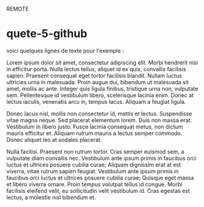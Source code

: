 REMOTE

# quete-5-github

voici quelques lignes de texte pour l'exemple :

Lorem ipsum dolor sit amet, consectetur adipiscing elit. Morbi hendrerit nisi in efficitur porta. Nulla lectus tellus, aliquet id ex quis, convallis facilisis sapien. Praesent consequat eget tortor facilisis blandit. Nullam luctus ultricies urna in malesuada. Proin augue dui, bibendum ut malesuada sit amet, mollis ac ante. Integer quis ligula finibus, tristique urna non, vulputate sem. Pellentesque id vestibulum libero, scelerisque lacinia enim. Donec at lectus iaculis, venenatis arcu in, tempus lacus. Aliquam a feugiat ligula.

Donec lacus nisl, mollis non consectetur id, mattis et lectus. Suspendisse vitae magna neque. Sed placerat elementum lorem. Duis non massa erat. Vestibulum in libero justo. Fusce lacinia consequat metus, non dictum mauris efficitur et. Aliquam rutrum mauris a lectus semper commodo. Donec aliquet leo at sodales placerat.

Nulla facilisi. Praesent non rutrum tortor. Cras semper euismod sem, a vulputate diam convallis nec. Vestibulum ante ipsum primis in faucibus orci luctus et ultrices posuere cubilia curae; Aliquam dignissim erat at est viverra, vitae rutrum sapien feugiat. Vestibulum ante ipsum primis in faucibus orci luctus et ultrices posuere cubilia curae; Quisque eget massa et libero viverra ornare. Proin tempus volutpat tellus id congue. Morbi facilisis eleifend velit, eu sollicitudin velit vestibulum id. Cras egestas est lectus, a molestie nisl bibendum et.
